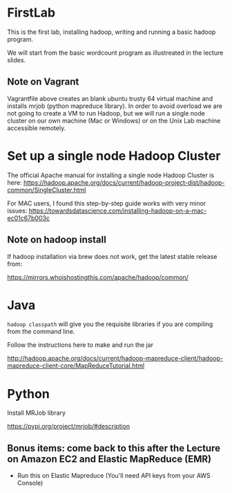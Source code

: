 # FirstLab
This is the first lab, installing hadoop, writing and running a basic hadoop program.

We will start from the basic wordcount program as illustreated in the lecture slides.

## Note on Vagrant
 
Vagrantfile above creates an blank ubuntu trusty 64 virtual machine and installs mrjob (python mapreduce library).
In order to avoid overload we are not going to create a VM to run Hadoop, but we will run a single node cluster on our own machine (Mac or Windows) or on the Unix Lab machine accessible remotely.


# Set up a single node Hadoop Cluster

The official Apache manual for installing a single node Hadoop Cluster is here:
<https://hadoop.apache.org/docs/current/hadoop-project-dist/hadoop-common/SingleCluster.html>

For MAC users, I found this step-by-step guide works with very minor issues:
<https://towardsdatascience.com/installing-hadoop-on-a-mac-ec01c67b003c>


<!--Install homebrew <https://brew.sh/>
Check Java version
$ java -version
If you do not have Java8, install it
$ brew cask install homebrew/cask-versions/adoptopenjdk8-->

## Note on hadoop install 
If hadoop installation via brew does not work, get the latest stable release from:

<https://mirrors.whoishostingthis.com/apache/hadoop/common/>

<!-- have not added the JAVA_HOME setup on hadoop-env.sh as it gave error-->

# Java

`hadoop classpath` will give you the requisite libraries if you are compiling
from the command line.

Follow the instructions here to make and run the jar

<http://hadoop.apache.org/docs/current/hadoop-mapreduce-client/hadoop-mapreduce-client-core/MapReduceTutorial.html>


# Python

Install MRJob library

https://pypi.org/project/mrjob/#description

<!-- Run the mrjob.py program
<https://pythonhosted.org/mrjob/guides/quickstart.html>
Alter the example program to produce a wordcount -->

## Bonus items: come back to this after the Lecture on Amazon EC2 and Elastic MapReduce (EMR)

* Run this on Elastic Mapreduce (You'll need API keys from your AWS Console)

